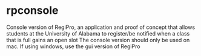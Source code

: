 # rpconsole
Console version of RegiPro, an application and proof of concept that allows students at the University of Alabama to register/be notified when a class that is full gains an open slot
The console version should only be used on mac. If using windows, use the gui version of RegiPro
